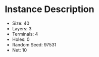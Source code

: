 # Instance Description

* Size: 40
* Layers: 3
* Terminals: 4
* Holes: 0
* Random Seed: 97531
* Net: 10
